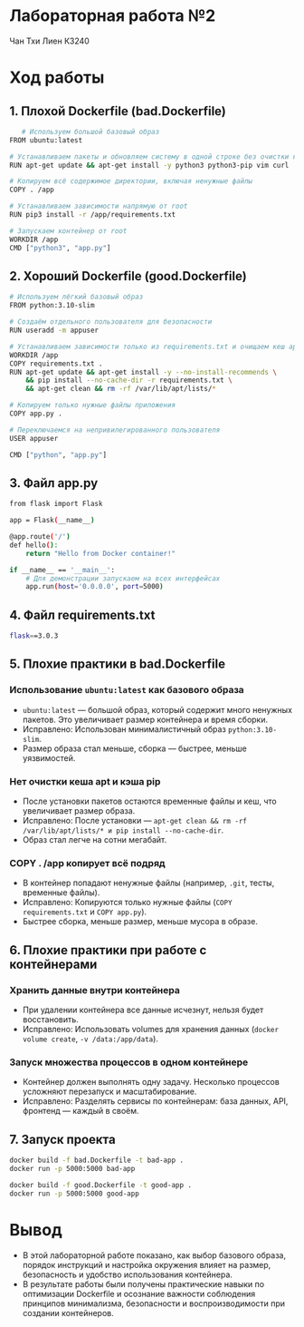 # Лабораторная работа №2
Чан Тхи Лиен К3240
# Ход работы
## 1. Плохой Dockerfile (bad.Dockerfile)
```bash
   # Используем большой базовый образ
FROM ubuntu:latest

# Устанавливаем пакеты и обновляем систему в одной строке без очистки кеша
RUN apt-get update && apt-get install -y python3 python3-pip vim curl

# Копируем всё содержимое директории, включая ненужные файлы
COPY . /app

# Устанавливаем зависимости напрямую от root
RUN pip3 install -r /app/requirements.txt

# Запускаем контейнер от root
WORKDIR /app
CMD ["python3", "app.py"]
```
## 2. Хороший Dockerfile (good.Dockerfile)
```bash
# Используем лёгкий базовый образ
FROM python:3.10-slim

# Создаём отдельного пользователя для безопасности
RUN useradd -m appuser

# Устанавливаем зависимости только из requirements.txt и очищаем кеш apt
WORKDIR /app
COPY requirements.txt .
RUN apt-get update && apt-get install -y --no-install-recommends \
    && pip install --no-cache-dir -r requirements.txt \
    && apt-get clean && rm -rf /var/lib/apt/lists/*

# Копируем только нужные файлы приложения
COPY app.py .

# Переключаемся на непривилегированного пользователя
USER appuser

CMD ["python", "app.py"]
```
## 3. Файл app.py
```bash
from flask import Flask

app = Flask(__name__)

@app.route('/')
def hello():
    return "Hello from Docker container!"

if __name__ == '__main__':
    # Для демонстрации запускаем на всех интерфейсах
    app.run(host='0.0.0.0', port=5000)
```
## 4. Файл requirements.txt
```bash
flask==3.0.3
```
## 5. Плохие практики в bad.Dockerfile
### Использование `ubuntu:latest` как базового образа
- `ubuntu:latest` — большой образ, который содержит много ненужных пакетов. Это увеличивает размер контейнера и время сборки.
- Исправлено: Использован минималистичный образ `python:3.10-slim`.
- Размер образа стал меньше, сборка — быстрее, меньше уязвимостей.
### Нет очистки кеша apt и кэша pip
- После установки пакетов остаются временные файлы и кеш, что увеличивает размер образа.
- Исправлено: После установки — `apt-get clean && rm -rf /var/lib/apt/lists/* и pip install --no-cache-dir`.
- Образ стал легче на сотни мегабайт.
### COPY . /app копирует всё подряд
- В контейнер попадают ненужные файлы (например, `.git`, тесты, временные файлы).
- Исправлено: Копируются только нужные файлы (`COPY requirements.txt` и `COPY app.py`).
- Быстрее сборка, меньше размер, меньше мусора в образе.
## 6. Плохие практики при работе с контейнерами
### Хранить данные внутри контейнера
- При удалении контейнера все данные исчезнут, нельзя будет восстановить.
- Исправлено: Использовать volumes для хранения данных (`docker volume create`, `-v /data:/app/data`).
### Запуск множества процессов в одном контейнере
- Контейнер должен выполнять одну задачу. Несколько процессов усложняют перезапуск и масштабирование.
- Исправлено: Разделять сервисы по контейнерам: база данных, API, фронтенд — каждый в своём.
## 7. Запуск проекта
```bash
docker build -f bad.Dockerfile -t bad-app .
docker run -p 5000:5000 bad-app
```
```bash
docker build -f good.Dockerfile -t good-app .
docker run -p 5000:5000 good-app
```
# Вывод
- В этой лабораторной работе показано, как выбор базового образа, порядок инструкций и настройка окружения
влияет на размер, безопасность и удобство использования контейнера.
- В результате работы были получены практические навыки по оптимизации Dockerfile и осознание важности
соблюдения принципов минимализма, безопасности и воспроизводимости при создании контейнеров.
